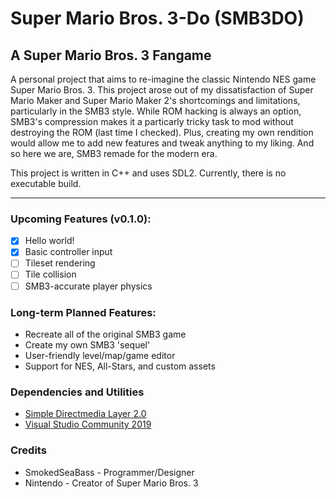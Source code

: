 Super Mario Bros. 3-Do (SMB3DO)
=============================
A Super Mario Bros. 3 Fangame
---
A personal project that aims to re-imagine the classic Nintendo NES game Super Mario Bros. 3.  This project arose out of my dissatisfaction of Super Mario Maker and Super Mario Maker 2's shortcomings and limitations, particularly in the SMB3 style.  While ROM hacking is always an option, SMB3's compression makes it a particarly tricky task to mod without destroying the ROM (last time I checked).  Plus, creating my own rendition would allow me to add new features and tweak anything to my liking.  And so here we are, SMB3 remade for the modern era.

This project is written in C++ and uses SDL2.  Currently, there is no executable build.

---
### Upcoming Features (v0.1.0):
* [x] Hello world!
* [x] Basic controller input
* [ ] Tileset rendering
* [ ] Tile collision
* [ ] SMB3-accurate player physics

### Long-term Planned Features:
* Recreate all of the original SMB3 game
* Create my own SMB3 'sequel'
* User-friendly level/map/game editor
* Support for NES, All-Stars, and custom assets

### Dependencies and Utilities
* [Simple Directmedia Layer 2.0](https://www.libsdl.org/)
* [Visual Studio Community 2019](https://visualstudio.microsoft.com/)

### Credits
* SmokedSeaBass - Programmer/Designer
* Nintendo - Creator of Super Mario Bros. 3
